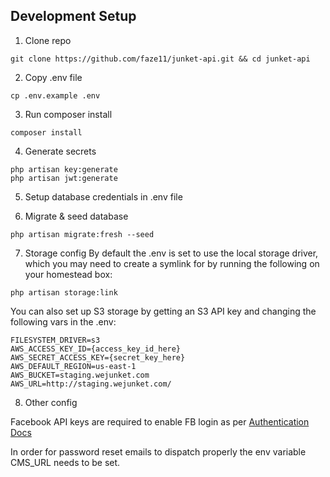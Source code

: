## Development Setup

1. Clone repo
```
git clone https://github.com/faze11/junket-api.git && cd junket-api
```

2. Copy .env file
```
cp .env.example .env
```

3. Run composer install
```
composer install
```

4. Generate secrets
```
php artisan key:generate
php artisan jwt:generate
```

5. Setup database credentials in .env file

6. Migrate & seed database
```
php artisan migrate:fresh --seed
```

7. Storage config
By default the .env is set to use the local storage driver, which you may need to create a symlink for by running the following on your homestead box:
```
php artisan storage:link
```

You can also set up S3 storage by getting an S3 API key and changing the following vars in the .env:
```
FILESYSTEM_DRIVER=s3
AWS_ACCESS_KEY_ID={access_key_id_here}
AWS_SECRET_ACCESS_KEY={secret_key_here}
AWS_DEFAULT_REGION=us-east-1
AWS_BUCKET=staging.wejunket.com
AWS_URL=http://staging.wejunket.com/
```

8. Other config

Facebook API keys are required to enable FB login as per [Authentication Docs](docs/Authentication.md)

In order for password reset emails to dispatch properly the env variable CMS_URL needs to be set.